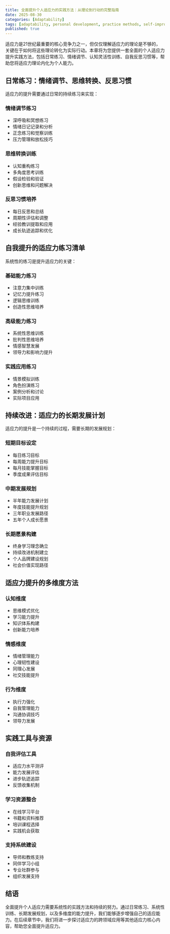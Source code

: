 ```yaml
---
title: 全面提升个人适应力的实践方法：从理论到行动的完整指南
date: 2025-08-30
categories: [Adaptability]
tags: [adaptability, personal development, practice methods, self-improvement, skill building]
published: true
---
```


适应力是21世纪最重要的核心竞争力之一，但仅仅理解适应力的理论是不够的，关键在于如何将这些理论转化为实际行动。本章将为您提供一套全面的个人适应力提升实践方法，包括日常练习、情绪调节、认知灵活性训练、自我反思习惯等，帮助您将适应力理论内化为个人能力。

## 日常练习：情绪调节、思维转换、反思习惯

适应力的提升需要通过日常的持续练习来实现：

### 情绪调节练习
- 深呼吸和冥想练习
- 情绪日记记录和分析
- 正念练习和觉察训练
- 压力管理和放松技巧

### 思维转换训练
- 认知重构练习
- 多角度思考训练
- 假设检验和验证
- 创新思维和问题解决

### 反思习惯培养
- 每日反思和总结
- 周期性评估和调整
- 经验教训提取和应用
- 成长轨迹追踪和优化

## 自我提升的适应力练习清单

系统性的练习是提升适应力的关键：

### 基础能力练习
- 注意力集中训练
- 记忆力提升练习
- 逻辑思维训练
- 创造性思维培养

### 高级能力练习
- 系统性思维训练
- 批判性思维培养
- 情感智慧发展
- 领导力和影响力提升

### 实践应用练习
- 情景模拟训练
- 角色扮演练习
- 案例分析和讨论
- 实际项目应用

## 持续改进：适应力的长期发展计划

适应力的提升是一个持续的过程，需要长期的发展规划：

### 短期目标设定
- 每日练习目标
- 每周能力提升目标
- 每月技能掌握目标
- 季度成果评估目标

### 中期发展规划
- 半年能力发展计划
- 年度技能提升规划
- 三年职业发展路径
- 五年个人成长愿景

### 长期愿景构建
- 终身学习理念确立
- 持续改进机制建立
- 个人品牌建设规划
- 社会价值实现路径

## 适应力提升的多维度方法

### 认知维度
- 思维模式优化
- 学习能力提升
- 知识体系构建
- 创新能力培养

### 情感维度
- 情绪管理能力
- 心理韧性建设
- 同理心发展
- 社交技能提升

### 行为维度
- 执行力强化
- 自我管理能力
- 沟通协调技巧
- 领导力发展

## 实践工具与资源

### 自我评估工具
- 适应力水平测评
- 能力发展评估
- 进步轨迹追踪
- 反馈收集机制

### 学习资源整合
- 在线学习平台
- 书籍和资料推荐
- 培训课程选择
- 实践机会获取

### 支持系统建设
- 导师和教练支持
- 同伴学习小组
- 专业社群参与
- 组织发展支持

## 结语

全面提升个人适应力需要系统性的实践方法和持续的努力。通过日常练习、系统性训练、长期发展规划，以及多维度的能力提升，我们能够逐步增强自己的适应能力。在后续章节中，我们将进一步探讨适应力的跨领域应用等其他适应力核心内容，帮助您全面提升适应力。